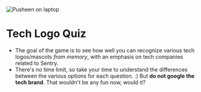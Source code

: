 
<img src="https://media1.giphy.com/media/dNgK7Ws7y176U/giphy.gif?cid=6c09b952fj0jfb3h63lce2qhmymb3dtwg57lp0twxxuyqej0&ep=v1_internal_gif_by_id&rid=giphy.gif&ct=g" alt="Pusheen on laptop">


# Tech Logo Quiz

- The goal of the game is to see how well you can recognize various tech logos/mascots _from memory_, with an emphasis on tech companies related to Sentry.
- There's no time limit, so take your time to understand the differences between the various options for each question. :) But **do not google the tech brand**. That wouldn't be any fun now, would it?
